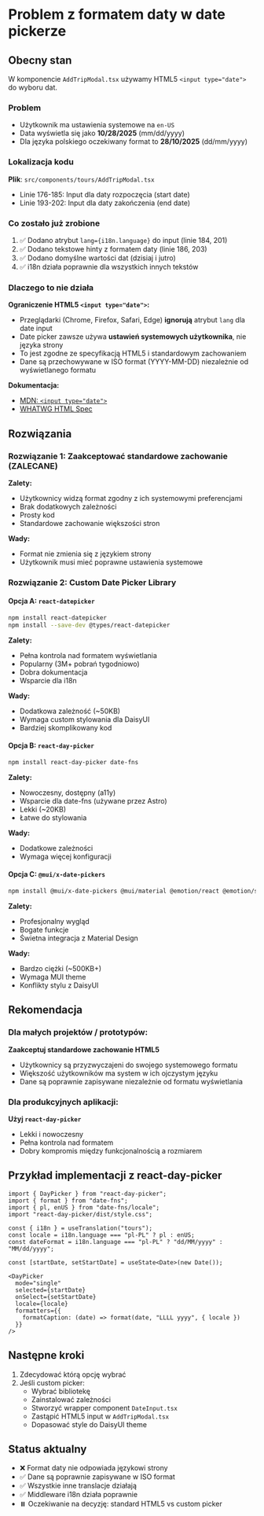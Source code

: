 # Problem z formatem daty w date pickerze

## Obecny stan

W komponencie `AddTripModal.tsx` używamy HTML5 `<input type="date">` do wyboru dat.

### Problem
- Użytkownik ma ustawienia systemowe na `en-US`
- Data wyświetla się jako **10/28/2025** (mm/dd/yyyy)
- Dla języka polskiego oczekiwany format to **28/10/2025** (dd/mm/yyyy)

### Lokalizacja kodu
**Plik**: `src/components/tours/AddTripModal.tsx`
- Linie 176-185: Input dla daty rozpoczęcia (start date)
- Linie 193-202: Input dla daty zakończenia (end date)

### Co zostało już zrobione
1. ✅ Dodano atrybut `lang={i18n.language}` do input (linie 184, 201)
2. ✅ Dodano tekstowe hinty z formatem daty (linie 186, 203)
3. ✅ Dodano domyślne wartości dat (dzisiaj i jutro)
4. ✅ i18n działa poprawnie dla wszystkich innych tekstów

### Dlaczego to nie działa

**Ograniczenie HTML5 `<input type="date">`:**
- Przeglądarki (Chrome, Firefox, Safari, Edge) **ignorują** atrybut `lang` dla date input
- Date picker zawsze używa **ustawień systemowych użytkownika**, nie języka strony
- To jest zgodne ze specyfikacją HTML5 i standardowym zachowaniem
- Dane są przechowywane w ISO format (YYYY-MM-DD) niezależnie od wyświetlanego formatu

**Dokumentacja:**
- [MDN: `<input type="date">`](https://developer.mozilla.org/en-US/docs/Web/HTML/Element/input/date)
- [WHATWG HTML Spec](https://html.spec.whatwg.org/multipage/input.html#date-state-(type=date))

## Rozwiązania

### Rozwiązanie 1: Zaakceptować standardowe zachowanie (ZALECANE)
**Zalety:**
- Użytkownicy widzą format zgodny z ich systemowymi preferencjami
- Brak dodatkowych zależności
- Prosty kod
- Standardowe zachowanie większości stron

**Wady:**
- Format nie zmienia się z językiem strony
- Użytkownik musi mieć poprawne ustawienia systemowe

### Rozwiązanie 2: Custom Date Picker Library

#### Opcja A: `react-datepicker`
```bash
npm install react-datepicker
npm install --save-dev @types/react-datepicker
```

**Zalety:**
- Pełna kontrola nad formatem wyświetlania
- Popularny (3M+ pobrań tygodniowo)
- Dobra dokumentacja
- Wsparcie dla i18n

**Wady:**
- Dodatkowa zależność (~50KB)
- Wymaga custom stylowania dla DaisyUI
- Bardziej skomplikowany kod

#### Opcja B: `react-day-picker`
```bash
npm install react-day-picker date-fns
```

**Zalety:**
- Nowoczesny, dostępny (a11y)
- Wsparcie dla date-fns (używane przez Astro)
- Lekki (~20KB)
- Łatwe do stylowania

**Wady:**
- Dodatkowe zależności
- Wymaga więcej konfiguracji

#### Opcja C: `@mui/x-date-pickers`
```bash
npm install @mui/x-date-pickers @mui/material @emotion/react @emotion/styled
```

**Zalety:**
- Profesjonalny wygląd
- Bogate funkcje
- Świetna integracja z Material Design

**Wady:**
- Bardzo ciężki (~500KB+)
- Wymaga MUI theme
- Konflikty stylu z DaisyUI

## Rekomendacja

### Dla małych projektów / prototypów:
**Zaakceptuj standardowe zachowanie HTML5**
- Użytkownicy są przyzwyczajeni do swojego systemowego formatu
- Większość użytkowników ma system w ich ojczystym języku
- Dane są poprawnie zapisywane niezależnie od formatu wyświetlania

### Dla produkcyjnych aplikacji:
**Użyj `react-day-picker`**
- Lekki i nowoczesny
- Pełna kontrola nad formatem
- Dobry kompromis między funkcjonalnością a rozmiarem

## Przykład implementacji z react-day-picker

```tsx
import { DayPicker } from "react-day-picker";
import { format } from "date-fns";
import { pl, enUS } from "date-fns/locale";
import "react-day-picker/dist/style.css";

const { i18n } = useTranslation("tours");
const locale = i18n.language === "pl-PL" ? pl : enUS;
const dateFormat = i18n.language === "pl-PL" ? "dd/MM/yyyy" : "MM/dd/yyyy";

const [startDate, setStartDate] = useState<Date>(new Date());

<DayPicker
  mode="single"
  selected={startDate}
  onSelect={setStartDate}
  locale={locale}
  formatters={{
    formatCaption: (date) => format(date, "LLLL yyyy", { locale })
  }}
/>
```

## Następne kroki

1. Zdecydować którą opcję wybrać
2. Jeśli custom picker:
   - Wybrać bibliotekę
   - Zainstalować zależności
   - Stworzyć wrapper component `DateInput.tsx`
   - Zastąpić HTML5 input w `AddTripModal.tsx`
   - Dopasować style do DaisyUI theme

## Status aktualny

- ❌ Format daty nie odpowiada językowi strony
- ✅ Dane są poprawnie zapisywane w ISO format
- ✅ Wszystkie inne translacje działają
- ✅ Middleware i18n działa poprawnie
- ⏸️ Oczekiwanie na decyzję: standard HTML5 vs custom picker
